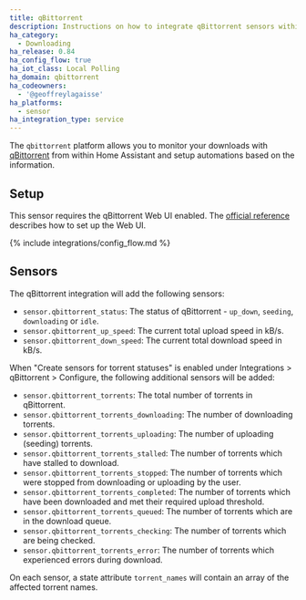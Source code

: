 ```yaml
---
title: qBittorrent
description: Instructions on how to integrate qBittorrent sensors within Home Assistant.
ha_category:
  - Downloading
ha_release: 0.84
ha_config_flow: true
ha_iot_class: Local Polling
ha_domain: qbittorrent
ha_codeowners:
  - '@geoffreylagaisse'
ha_platforms:
  - sensor
ha_integration_type: service
---
```


The `qbittorrent` platform allows you to monitor your downloads with [qBittorrent](https://www.qbittorrent.org/) from within Home Assistant and setup automations based on the information.

## Setup

This sensor requires the qBittorrent Web UI enabled. The [official reference](https://github.com/qbittorrent/qBittorrent/wiki#webui-related) describes how to set up the Web UI.

{% include integrations/config_flow.md %}

## Sensors

The qBittorrent integration will add the following sensors:

- `sensor.qbittorrent_status`: The status of qBittorrent - `up_down`, `seeding`, `downloading` or `idle`.
- `sensor.qbittorrent_up_speed`: The current total upload speed in kB/s.
- `sensor.qbittorrent_down_speed`: The current total download speed in kB/s.

When "Create sensors for torrent statuses" is enabled under Integrations > qBittorrent > Configure, the following additional sensors will be added:

- `sensor.qbittorrent_torrents`: The total number of torrents in qBittorrent.
- `sensor.qbittorrent_torrents_downloading`: The number of downloading torrents.
- `sensor.qbittorrent_torrents_uploading`: The number of uploading (seeding) torrents.
- `sensor.qbittorrent_torrents_stalled`: The number of torrents which have stalled to download.
- `sensor.qbittorrent_torrents_stopped`: The number of torrents which were stopped from downloading or uploading by the user.
- `sensor.qbittorrent_torrents_completed`: The number of torrents which have been downloaded and met their required upload threshold.
- `sensor.qbittorrent_torrents_queued`: The number of torrents which are in the download queue.
- `sensor.qbittorrent_torrents_checking`: The number of torrents which are being checked.
- `sensor.qbittorrent_torrents_error`: The number of torrents which experienced errors during download.

On each sensor, a state attribute `torrent_names` will contain an array of the affected torrent names.
